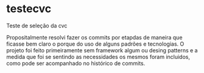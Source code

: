 # testecvc
Teste de seleção da cvc

Propositalmente resolvi fazer os commits por etapdas de maneira que ficasse bem claro o porque do uso de alguns padrões e tecnologias.
O projeto foi feito primeiramente sem framework algum ou desing patterns e a medida que foi se sentindo as necessidades os mesmos foram incluidos, como pode ser acompanhado no histórico de commits.
